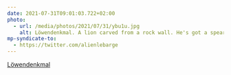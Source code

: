 ```yaml
---
date: 2021-07-31T09:01:03.722+02:00
photo:
  - url: /media/photos/2021/07/31/ybu1u.jpg
    alt: Löwendenkmal. A lion carved from a rock wall. He's got a spear stuck in his side. A shield with the Swiss harmonies is at its side. The lion is dying.
mp-syndicate-to:
  - https://twitter.com/alienlebarge
---
```

[Löwendenkmal](https://www.luzern.com/en/highlights/sights/lion-monument/)
